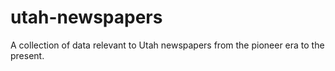utah-newspapers
===============

A collection of data relevant to Utah newspapers from the pioneer era to the present.
